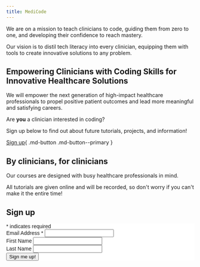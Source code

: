 ```yaml
---
title: MediCode
---
```


We are on a mission to teach clinicians to code, guiding them from zero to one, and developing their confidence to reach mastery.

Our vision is to distil tech literacy into every clinician, equipping them with tools to create innovative solutions to any problem.

## Empowering Clinicians with Coding Skills for Innovative Healthcare Solutions

We will empower the next generation of high-impact healthcare professionals to propel positive patient outcomes and lead more meaningful and satisfying careers.

Are **you** a clinician interested in coding?

Sign up below to find out about future tutorials, projects, and information!

[Sign up](#sign-up){ .md-button .md-button--primary }

## By clinicians, for clinicians

Our courses are designed with busy healthcare professionals in mind.

All tutorials are given online and will be recorded, so don't worry if you can't make it the entire time!

## Sign up

<!-- Begin Mailchimp Signup Form -->
<link href="//cdn-images.mailchimp.com/embedcode/classic-071822.css" rel="stylesheet" type="text/css">
<style type="text/css">
	#mc_embed_signup{
		background:#fff; 
		clear:left; 
		font:14px Montserrat,Arial,sans-serif; 
		}
	p.brandingLogo {
		display: none;
	}
	/* Add your own Mailchimp form style overrides in your site stylesheet or in this style block.
	   We recommend moving this block and the preceding CSS link to the HEAD of your HTML file. */
</style>
<div id="mc_embed_signup">
    <form action="https://medicode.us17.list-manage.com/subscribe/post?u=8a4d5eedcdc9ad26125946b3c&amp;id=36e601d97e&amp;f_id=00dd54e0f0" method="post" id="mc-embedded-subscribe-form" name="mc-embedded-subscribe-form" class="validate" target="_blank" novalidate>
        <div id="mc_embed_signup_scroll">
        <div class="indicates-required"><span class="asterisk">*</span> indicates required</div>
<div class="mc-field-group">
	<label for="mce-EMAIL">Email Address  <span class="asterisk">*</span>
</label>
	<input type="email" value="" name="EMAIL" class="required email" id="mce-EMAIL" required>
	<span id="mce-EMAIL-HELPERTEXT" class="helper_text"></span>
</div>
<div class="mc-field-group">
	<label for="mce-FNAME">First Name </label>
	<input type="text" value="" name="FNAME" class="" id="mce-FNAME">
	<span id="mce-FNAME-HELPERTEXT" class="helper_text"></span>
</div>
<div class="mc-field-group">
	<label for="mce-LNAME">Last Name </label>
	<input type="text" value="" name="LNAME" class="" id="mce-LNAME">
	<span id="mce-LNAME-HELPERTEXT" class="helper_text"></span>
</div>
	<div id="mce-responses" class="clear foot">
		<div class="response" id="mce-error-response" style="display:none"></div>
		<div class="response" id="mce-success-response" style="display:none"></div>
	</div>    <!-- real people should not fill this in and expect good things - do not remove this or risk form bot signups-->
    <div style="position: absolute; left: -5000px;" aria-hidden="true"><input type="text" name="b_8a4d5eedcdc9ad26125946b3c_36e601d97e" tabindex="-1" value=""></div>
        <div class="optionalParent">
            <div class="clear foot">
                <input type="submit" value="Sign me up!" name="subscribe" id="mc-embedded-subscribe" class="button">
                <p class="brandingLogo"><a href="http://eepurl.com/ieMRO9" title="Mailchimp - email marketing made easy and fun"><img src="https://eep.io/mc-cdn-images/template_images/branding_logo_text_dark_dtp.svg"></a></p>
            </div>
        </div>
    </div>
</form>
</div>
<script type='text/javascript' src='//s3.amazonaws.com/downloads.mailchimp.com/js/mc-validate.js'></script><script type='text/javascript'>(function($) {window.fnames = new Array(); window.ftypes = new Array();fnames[0]='EMAIL';ftypes[0]='email';fnames[1]='FNAME';ftypes[1]='text';fnames[2]='LNAME';ftypes[2]='text';fnames[3]='ADDRESS';ftypes[3]='address';fnames[4]='PHONE';ftypes[4]='phone';fnames[5]='BIRTHDAY';ftypes[5]='birthday';}(jQuery));var $mcj = jQuery.noConflict(true);</script>
<!--End mc_embed_signup-->